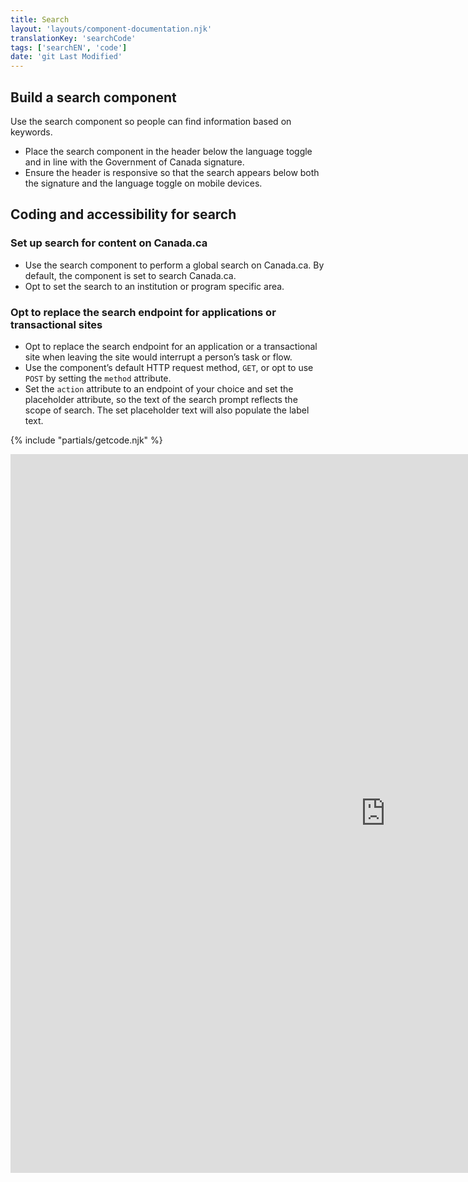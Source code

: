 ```yaml
---
title: Search
layout: 'layouts/component-documentation.njk'
translationKey: 'searchCode'
tags: ['searchEN', 'code']
date: 'git Last Modified'
---
```


## Build a search component

Use the search component so people can find information based on keywords.

- Place the search component in the <gcds-link href="{{ links.header }}">header</gcds-link> below the language toggle and in line with the <gcds-link href="{{ links.signature }}">Government of Canada signature</gcds-link>.
- Ensure the header is responsive so that the search appears below both the signature and the language toggle on mobile devices.

## Coding and accessibility for search

### Set up search for content on Canada.ca

- Use the search component to perform a global search on Canada.ca. By default, the component is set to search Canada.ca.
- Opt to set the search to an institution or program specific area.

### Opt to replace the search endpoint for applications or transactional sites

- Opt to replace the search endpoint for an application or a transactional site when leaving the site would interrupt a person’s task or flow.
- Use the component’s default HTTP request method, `GET`, or opt to use `POST` by setting the `method` attribute.
- Set the `action` attribute to an endpoint of your choice and set the placeholder attribute, so the text of the search prompt reflects the scope of search. The set placeholder text will also populate the label text.

{% include "partials/getcode.njk" %}

<iframe
  title="Overview of gcds-search properties and events."
  src="https://cds-snc.github.io/gcds-components/iframe.html?viewMode=docs&demo=true&singleStory=true&id=components-search--events-properties&lang=en"
  width="1200"
  height="1150"
  style="display: block; margin: 0 auto;"
  frameBorder="0"
  allow="clipboard-write"
></iframe>
